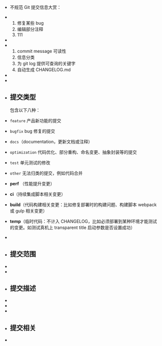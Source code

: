 - 不规范 Git 提交信息大赏：
- 1. 修复某些 bug
  2. 编辑部分注释
  3. 111
-
- 1. commit message 可读性
  2. 信息分类
  3. 为 git log 提供可查询的关键字
  4. 自动生成 CHANGELOG.md
-
-
- ## 提交类型
  
  包含以下八种：
- `feature` 产品新功能的提交
- `bugfix` bug 修复的提交
- `docs`（documentation，更新文档或注释）
- `optimization` 代码优化、部分重构、命名变更、抽象封装等的提交
- `test` 单元测试的修改
- `other` 无法归类的提交，例如代码合并
- **perf** （性能提升变更）
- **ci**（持续集成脚本相关变更）
- **build**（代码构建相关变更：比如修复部署时的构建问题、构建脚本 webpack 或 gulp 相关变更）
- **temp**（临时代码：不计入 CHANGELOG，比如必须部署到某种环境才能测试的变更。如测试真机上 transparent title 启动参数是否设置成功）
-
- ## 提交范围
-
-
- ## 提交描述
-
-
-
- ## 提交相关
-
